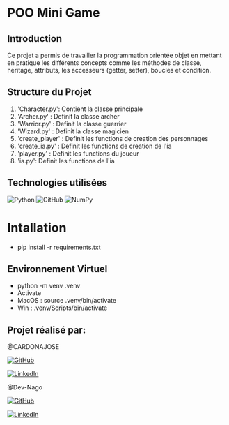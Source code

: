 # POO Mini Game

## Introduction

Ce projet a permis de travailler la programmation orientée objet en mettant en pratique les différents concepts comme les méthodes de classe, héritage, attributs, les accesseurs (getter, setter), boucles et condition.

## Structure du Projet

1.  'Character.py': Contient la classe principale 
2.  'Archer.py' : Definit la classe archer
3.  'Warrior.py' : Definit la classe guerrier
4.  'Wizard.py' : Definit la classe magicien
5.  'create_player' : Definit les functions de creation des personnages
6.  'create_ia.py' : Definit les functions de creation de l'ia
7.  'player.py' : Definit les functions du joueur 
8.  'ia.py': Definit les functions de l'ia


## Technologies utilisées 

![Python](https://img.shields.io/badge/python-3670A0?style=for-the-badge&logo=python&logoColor=ffdd54)
![GitHub](https://img.shields.io/badge/github-%23121011.svg?style=for-the-badge&logo=github&logoColor=white)
![NumPy](https://img.shields.io/badge/numpy-%23013243.svg?style=for-the-badge&logo=numpy&logoColor=white)

# Intallation 

* pip install -r requirements.txt
## Environnement Virtuel
* python -m venv .venv
* Activate
* MacOS : source .venv/bin/activate
* Win : .venv/Scripts/bin/activate

## Projet réalisé par:

@CARDONAJOSE

[![GitHub](https://img.shields.io/badge/github-%23121011.svg?style=for-the-badge&logo=github&logoColor=white)](https://github.com/CARDONAJOSE)

[![LinkedIn](https://img.shields.io/badge/linkedin-%230077B5.svg?style=for-the-badge&logo=linkedin&logoColor=white)](https://www.linkedin.com/in/jose-fabian-cardona-hernandez/)

@Dev-Nago

[![GitHub](https://img.shields.io/badge/github-%23121011.svg?style=for-the-badge&logo=github&logoColor=white)](https://github.com/Dev-Nago)

[![LinkedIn](https://img.shields.io/badge/linkedin-%230077B5.svg?style=for-the-badge&logo=linkedin&logoColor=white)](https://www.linkedin.com/in/jean-claude-plaia-b2a454179/)

